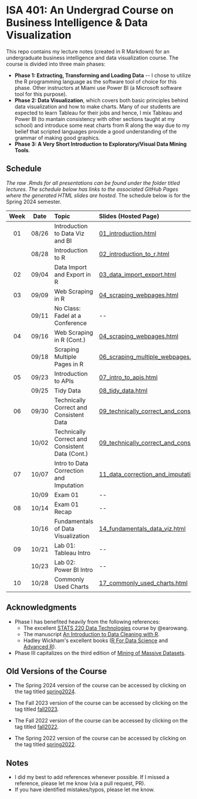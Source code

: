 # ISA 401: An Undergrad Course on Business Intelligence & Data Visualization
This repo contains my lecture notes (created in R Markdown) for an undergraduate business intelligence and data visualization course. The course is divided into three main phases:  
  - **Phase 1: Extracting, Transforming and Loading Data** -- I chose to utilize the R programming language as the software tool of choice for this phase. Other instructors at Miami use Power BI (a Microsoft software tool for this purpose).  
  - **Phase 2: Data Visualization**, which covers both basic principles behind data visualization and how to make charts. Many of our students are expected to learn Tableau for their jobs and hence, I mix Tableau and Power BI (to mantain consistency with other sections taught at my school) and introduce some neat charts from R along the way due to my belief that scripted languages provide a good understanding of the grammar of making good graphics.  
  - **Phase 3: A Very Short Introduction to Exploratory/Visual Data Mining Tools**.

## Schedule

*The raw .Rmds for all presentations can be found under the folder titled lectures. The schedule below has links to the associated GitHub Pages where the generated HTML slides are hosted.* The schedule below is for the Spring 2024 semester. 

| Week          | Date        | Topic                                  | Slides (Hosted Page) | Slides (PDF) | Slides (PPTX)
| :---:        |    :----:   |          :---                           | :---                 | :---         | :--  |
| 01           |    08/26     | Introduction to Data Viz and BI        | [01_introduction.html](https://fmegahed.github.io/isa401/fall2024/class01/01_introduction.html) | [01_introduction.pdf](https://github.com/fmegahed/isa401/raw/main/pdfs/01_introduction.pdf) | [01_introduction.pptx](https://github.com/fmegahed/isa401/raw/main/ppts/01_introduction.pptx) |
|           |    08/28     | Introduction to R        | [02_introduction_to_r.html](https://fmegahed.github.io/isa401/fall2024/class02/02_introduction_to_r.html) | [02_introduction_to_r.pdf](https://github.com/fmegahed/isa401/raw/main/pdfs/02_introduction_to_r.pdf) | [02_introduction_to_r.pptx](https://github.com/fmegahed/isa401/raw/main/ppts/02_introduction_to_r.pptx) |
| 02           |    09/04     | Data Import and Export in R       | [03_data_import_export.html](https://fmegahed.github.io/isa401/fall2024/class03/03_data_import_export.html) | [03_data_import_export.pdf](https://github.com/fmegahed/isa401/raw/main/pdfs/03_data_import_export.pdf) | [03_data_import_export.pptx](https://github.com/fmegahed/isa401/raw/main/ppts/03_data_import_export.pptx) |
| 03           |    09/09     | Web Scraping in R       | [04_scraping_webpages.html](https://fmegahed.github.io/isa401/fall2024/class04/04_scraping_webpages.html) | [04_scraping_webpages.pdf](https://github.com/fmegahed/isa401/raw/main/pdfs/04_scraping_webpages.pdf) | [04_scraping_webpages.pptx](https://github.com/fmegahed/isa401/raw/main/ppts/04_scraping_webpages.pptx) |
|            |    09/11     | No Class: Fadel at a Conference       | -- | -- | -- |
| 04           |    09/16    | Web Scraping in R (Cont.)       | [04_scraping_webpages.html](https://fmegahed.github.io/isa401/fall2024/class04/04_scraping_webpages.html) | [04_scraping_webpages.pdf](https://github.com/fmegahed/isa401/raw/main/pdfs/04_scraping_webpages.pdf) | [04_scraping_webpages.pptx](https://github.com/fmegahed/isa401/raw/main/ppts/04_scraping_webpages.pptx) |
|            |    09/18    | Scraping Multiple Pages in R       | [06_scraping_multiple_webpages.html](https://fmegahed.github.io/isa401/fall2024/class06/06_scraping_multiple_webpages.html) | [06_scraping_multiple_webpages.pdf](https://github.com/fmegahed/isa401/raw/main/pdfs/06_scraping_multiple_webpages.pdf) | [06_scraping_multiple_webpages.pptx](https://github.com/fmegahed/isa401/raw/main/ppts/06_scraping_multiple_webpages.pptx) |
| 05           |    09/23    | Introduction to APIs       | [07_intro_to_apis.html](https://fmegahed.github.io/isa401/fall2024/class07/07_intro_to_apis.html) | [07_intro_to_apis.pdf](https://github.com/fmegahed/isa401/raw/main/pdfs/07_intro_to_apis.pdf) | [07_intro_to_apis.pptx](https://github.com/fmegahed/isa401/raw/main/ppts/07_intro_to_apis.pptx) |
|            |    09/25    | Tidy Data       | [08_tidy_data.html](https://fmegahed.github.io/isa401/fall2024/class08/08_tidy_data.html) | [08_tidy_data.pdf](https://github.com/fmegahed/isa401/raw/main/pdfs/08_tidy_data.pdf) | [08_tidy_data.pptx](https://github.com/fmegahed/isa401/raw/main/ppts/08_tidy_data.pptx) |
|  06          |    09/30    | Technically Correct and Consistent Data       | [09_technically_correct_and_consistent_data.html](https://fmegahed.github.io/isa401/fall2024/class09/09_technically_correct_and_consistent_data.html) | [09_technically_correct_and_consistent_data.pdf](https://github.com/fmegahed/isa401/raw/main/pdfs/09_technically_correct_and_consistent_data.pdf) | [09_technically_correct_and_consistent_data.pptx](https://github.com/fmegahed/isa401/raw/main/ppts/09_technically_correct_and_consistent_data.pptx) |
|            |    10/02    | Technically Correct and Consistent Data (Cont.)       | [09_technically_correct_and_consistent_data.html](https://fmegahed.github.io/isa401/fall2024/class09/09_technically_correct_and_consistent_data.html) | [09_technically_correct_and_consistent_data.pdf](https://github.com/fmegahed/isa401/raw/main/pdfs/09_technically_correct_and_consistent_data.pdf) | [09_technically_correct_and_consistent_data.pptx](https://github.com/fmegahed/isa401/raw/main/ppts/09_technically_correct_and_consistent_data.pptx) |
|    07        |    10/07    | Intro to Data Correction and Imputation      | [11_data_correction_and_imputation.html](https://fmegahed.github.io/isa401/fall2024/class11/11_data_correction_and_imputation.html) | [11_data_correction_and_imputation.pdf](https://github.com/fmegahed/isa401/raw/main/pdfs/11_data_correction_and_imputation.pdf) | [11_data_correction_and_imputation.pptx](https://github.com/fmegahed/isa401/raw/main/ppts/11_data_correction_and_imputation.pptx) |
|           |    10/09    | Exam 01      | -- | -- | -- |
|    08        |    10/14    | Exam 01 Recap      | -- | -- | -- |
|           |    10/16    | Fundamentals of Data Visualization      | [14_fundamentals_data_viz.html](https://fmegahed.github.io/isa401/fall2024/class14/14_fundamentals_data_viz.html) | [14_fundamentals_data_viz.pdf](https://github.com/fmegahed/isa401/raw/main/pdfs/14_fundamentals_data_viz.pdf) | [14_fundamentals_data_viz.pptx](https://github.com/fmegahed/isa401/raw/main/ppts/14_fundamentals_data_viz.pptx) |
|    09        |    10/21    | Lab 01: Tableau Intro     | -- | -- | -- |
|           |    10/23    | Lab 02: Power BI Intro     | -- | -- | -- |
|    10       |    10/28    | Commonly Used Charts      | [17_commonly_used_charts.html](https://fmegahed.github.io/isa401/fall2024/class17/17_commonly_used_charts.html) | [17_commonly_used_charts.pdf](https://github.com/fmegahed/isa401/raw/main/pdfs/17_commonly_used_charts.pdf) | [17_commonly_used_charts.pptx](https://github.com/fmegahed/isa401/raw/main/ppts/17_commonly_used_charts.pptx) |



## Acknowledgments
 * Phase I has benefited heavily from the following references:   
     + The excellent  [STATS 220 Data Technologies](https://stats220.earo.me/) course by @earowang.  
     + The manuscript [An Introduction to Data Cleaning with R](https://cran.r-project.org/doc/contrib/de_Jonge+van_der_Loo-Introduction_to_data_cleaning_with_R.pdf).  
     + Hadley Wickham's excellent books ([R For Data Science](https://r4ds.had.co.nz/) and [Advanced R](https://adv-r.hadley.nz/)).
* Phase III capitalizes on the third edition of [Mining of Massive Datasets](http://www.mmds.org/).  



## Old Versions of the Course 

* The Spring 2024 version of the course can be accessed by clicking on the tag titled [spring2024](https://github.com/fmegahed/isa401/releases/tag/spring2024). 

* The Fall 2023 version of the course can be accessed by clicking on the tag titled [fall2023](https://github.com/fmegahed/isa401/releases/tag/fall2023). 

* The Fall 2022 version of the course can be accessed by clicking on the tag titled [fall2022](https://github.com/fmegahed/isa401/releases/tag/fall2022). 

* The Spring 2022 version of the course can be accessed by clicking on the tag titled [spring2022](https://github.com/fmegahed/isa401/releases/tag/spring2022).

## Notes
 * I did my best to add references whenever possible. If I missed a reference, please let me know (via a pull request, PR).
 * If you have identified mistakes/typos, please let me know.  
